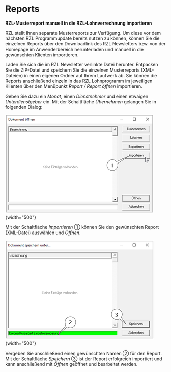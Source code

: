 # Reports

**RZL-Musterreport manuell in die RZL-Lohnverrechnung importieren**

RZL stellt Ihnen separate Musterreports zur Verfügung. Um diese vor dem nächsten RZL Programmupdate bereits nutzen zu können, können Sie die einzelnen Reports über den Downloadlink des RZL Newsletters bzw. von der Homepage im Anwenderbereich herunterladen und manuell in die gewünschten Klienten importieren.

Laden Sie sich die im RZL Newsletter verlinkte Datei herunter. Entpacken Sie die ZIP-Datei und speichern Sie die einzelnen Musterreports (XML-Dateien) in einen eigenen Ordner auf Ihrem Laufwerk ab. Sie können die Reports anschließend einzeln in das RZL Lohnprogramm im jeweiligen Klienten über den Menüpunkt *Report / Report öffnen* importieren.

Geben Sie dazu ein *Monat*, einen *Dienstnehmer* und einen etwaigen *Unterdienstgeber* ein. Mit der Schaltfläche *Übernehmen* gelangen Sie in folgenden Dialog:

![Image](<img/image511.png>){width="500"}

Mit der Schaltfläche *Importieren* ① können Sie den gewünschten Report (XML-Datei) auswählen und *Öffnen*.

![Image](<img/image512.png>){width="500"}

Vergeben Sie anschließend einen gewünschten Namen ② für den Report. Mit der Schaltfläche *Speichern* ③ ist der Report erfolgreich importiert und kann anschließend mit *Öffnen* geöffnet und bearbeitet werden.
